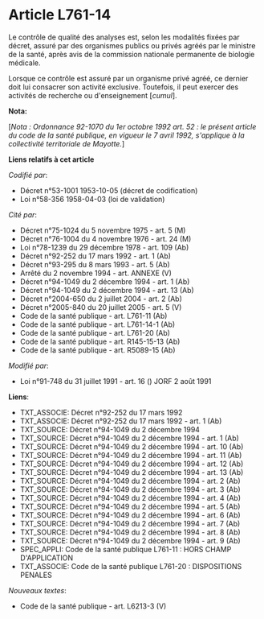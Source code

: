 # Article L761-14

Le contrôle de qualité des analyses est, selon les modalités fixées par décret, assuré par des organismes publics ou privés
agréés par le ministre de la santé, après avis de la commission nationale permanente de biologie médicale.

Lorsque ce contrôle est assuré par un organisme privé agréé, ce dernier doit lui consacrer son activité exclusive. Toutefois,
il peut exercer des activités de recherche ou d'enseignement [*cumul*].

**Nota:**

[*Nota : Ordonnance 92-1070 du 1er octobre 1992 art. 52 : le présent article du code de la santé publique, en vigueur le 7
avril 1992, s'applique à la collectivité territoriale de Mayotte.*]

**Liens relatifs à cet article**

_Codifié par_:

  - Décret n°53-1001 1953-10-05 (décret de codification)
  - Loi n°58-356 1958-04-03 (loi de validation)

_Cité par_:

  - Décret n°75-1024 du 5 novembre 1975 - art. 5 (M)
  - Décret n°76-1004 du 4 novembre 1976 - art. 24 (M)
  - Loi n°78-1239 du 29 décembre 1978 - art. 109 (Ab)
  - Décret n°92-252 du 17 mars 1992 - art. 1 (Ab)
  - Décret n°93-295 du 8 mars 1993 - art. 5 (Ab)
  - Arrêté du 2 novembre 1994 - art. ANNEXE (V)
  - Décret n°94-1049 du 2 décembre 1994 - art. 1 (Ab)
  - Décret n°94-1049 du 2 décembre 1994 - art. 13 (Ab)
  - Décret n°2004-650 du 2 juillet 2004 - art. 2 (Ab)
  - Décret n°2005-840 du 20 juillet 2005 - art. 5 (V)
  - Code de la santé publique - art. L761-11 (Ab)
  - Code de la santé publique - art. L761-14-1 (Ab)
  - Code de la santé publique - art. L761-20 (Ab)
  - Code de la santé publique - art. R145-15-13 (Ab)
  - Code de la santé publique - art. R5089-15 (Ab)

_Modifié par_:

  - Loi n°91-748 du 31 juillet 1991 - art. 16 () JORF 2 août 1991

**Liens**:

  - TXT_ASSOCIE: Décret n°92-252 du 17 mars 1992
  - TXT_ASSOCIE: Décret n°92-252 du 17 mars 1992 - art. 1 (Ab)
  - TXT_SOURCE: Décret n°94-1049 du 2 décembre 1994
  - TXT_SOURCE: Décret n°94-1049 du 2 décembre 1994 - art. 1 (Ab)
  - TXT_SOURCE: Décret n°94-1049 du 2 décembre 1994 - art. 10 (Ab)
  - TXT_SOURCE: Décret n°94-1049 du 2 décembre 1994 - art. 11 (Ab)
  - TXT_SOURCE: Décret n°94-1049 du 2 décembre 1994 - art. 12 (Ab)
  - TXT_SOURCE: Décret n°94-1049 du 2 décembre 1994 - art. 13 (Ab)
  - TXT_SOURCE: Décret n°94-1049 du 2 décembre 1994 - art. 2 (Ab)
  - TXT_SOURCE: Décret n°94-1049 du 2 décembre 1994 - art. 3 (Ab)
  - TXT_SOURCE: Décret n°94-1049 du 2 décembre 1994 - art. 4 (Ab)
  - TXT_SOURCE: Décret n°94-1049 du 2 décembre 1994 - art. 5 (Ab)
  - TXT_SOURCE: Décret n°94-1049 du 2 décembre 1994 - art. 6 (Ab)
  - TXT_SOURCE: Décret n°94-1049 du 2 décembre 1994 - art. 7 (Ab)
  - TXT_SOURCE: Décret n°94-1049 du 2 décembre 1994 - art. 8 (Ab)
  - TXT_SOURCE: Décret n°94-1049 du 2 décembre 1994 - art. 9 (Ab)
  - SPEC_APPLI: Code de la santé publique L761-11 : HORS CHAMP D'APPLICATION
  - TXT_ASSOCIE: Code de la santé publique L761-20 : DISPOSITIONS PENALES

_Nouveaux textes_:

  - Code de la santé publique - art. L6213-3 (V)
